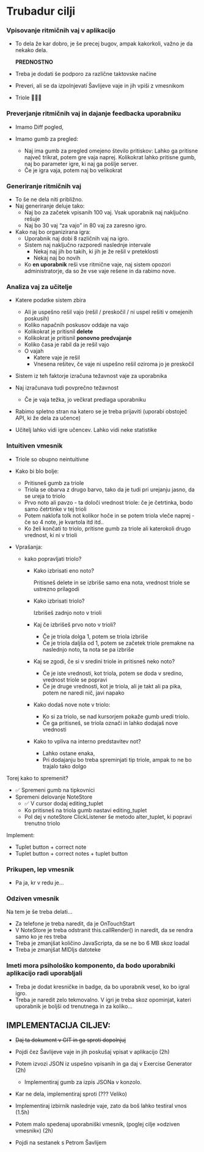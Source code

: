# Trubadur cilji

 

### Vpisovanje ritmičnih vaj v aplikacijo

- To dela že kar dobro, je še precej bugov, ampak kakorkoli, važno je da nekako dela.

    **PREDNOSTNO**

- Treba je dodati še podporo za različne taktovske načine

- Preveri, ali se da izpolnjevati Šavlijeve vaje in jih vpiši z vmesnikom

- Triole 💩💩😢

 

### Preverjanje ritmičnih vaj in dajanje feedbacka uporabniku

 

- Imamo Diff pogled, 

- Imamo gumb za pregled:

    - Naj ima gumb za pregled omejeno število pritiskov: Lahko ga pritisne največ trikrat, potem gre vaja naprej. Kolikokrat lahko pritisne gumb, naj bo parameter igre, ki naj ga pošlje server.
    - Če je igra vaja, potem naj bo velikokrat

    

 ### Generiranje ritmičnih vaj

- To še ne dela niti približno.
- Naj generiranje deluje tako:
    - Naj bo za začetek vpisanih 100 vaj. Vsak uporabnik naj naključno rešuje
    - Naj bo 30 vaj “za vajo” in 80 vaj za zaresno igro.
- Kako naj bo organizirana igra:
    - Uporabnik naj dobi 8 različnih vaj na igro.
    - Sistem naj naključno razporedi naslednje intervale
        - Nekaj naj jih bo takih, ki jih je že rešil v preteklosti
        - Nekaj naj bo novih
    - Ko **en uporabnik** reši vse ritmične vaje, naj sistem opozori administratorje, da so že vse vaje rešene in da rabimo nove.

 

### Analiza vaj za učitelje

- Katere podatke sistem zbira
    - Ali je uspešno rešil vajo (rešil / preskočil / ni uspel rešiti v omejenih poskusih)
    - Koliko napačnih poskusov oddaje na vajo
    - Kolikokrat je pritisnil **delete**
    - Kolikokrat je pritisnil **ponovno predvajanje**
    - Koliko časa je rabil da je rešil vajo
    - O vajah
        - Katere vaje je rešil
        - Vnesena rešitev, če vaje ni uspešno rešil oziroma jo je preskočil
- Sistem iz teh faktorje izračuna težavnost vaje za uporabnika
- Naj izračunava tudi povprečno težavnost
    - Če je vaja težka, jo večkrat predlaga uporabniku

- Rabimo spletno stran na katero se je treba prijaviti (uporabi obstoječ API, ki že dela za učence)
- Učitelj lahko vidi igre učencev. Lahko vidi neke statistike



### Intuitiven vmesnik 

- Triole so obupno neintuitivne

- Kako bi blo bolje:

    - Pritisneš gumb za triole
    - Triola se obarva z drugo barvo, tako da je tudi pri urejanju jasno, da se ureja to triolo
    - Prvo noto ali pavzo - ta določi vrednost triole: če je četrtinka, bodo samo četrtinke v tej trioli
    - Potem naklofa tolk not kolikor hoče in se potem triola vleče naprej - če so 4 note, je kvartola itd itd..
    - Ko želi končati to triolo, pritisne gumb za triole ali katerokoli drugo vrednost, ki ni v trioli

- Vprašanja: 

    - kako popravljati triolo?

        - Kako izbrisati eno noto? 

            Pritisneš delete in se izbriše samo ena nota, vrednost triole se ustrezno prilagodi

        - Kako izbrisati triolo?

            Izbrišeš zadnjo noto v trioli

        - Kaj če izbrišeš prvo noto v trioli?

            - Če je triola dolga 1, potem se triola izbriše
            - Če je triola daljša od 1, potem se začetek triole premakne na naslednjo noto, ta nota se pa izbriše

        - Kaj se zgodi, če si v sredini triole in pritisneš neko noto?

            - Če je iste vrednosti, kot triola, potem se doda v sredino, vrednost triole se popravi
            - Če je druge vrednosti, kot je triola, ali je takt ali pa pika, potem ne naredi nič, javi napako

        - Kako dodaš nove note v triolo:

            - Ko si za triolo, se nad kursorjem pokaže gumb uredi triolo. 
            - Če ga pritisneš, se triola označi in lahko dodajaš nove vrednosti

        - Kako to vpliva na interno predstavitev not?

            - Lahko ostane enaka, 
            - Pri dodajanju bo treba spreminjati tip triole, ampak to ne bo trajalo tako dolgo



Torej kako to spremenit?

- ✅ Spremeni gumb na tipkovnici 
- Spremeni delovanje NoteStore
    - ✅ V cursor dodaj editing_tuplet
    - Ko pritisneš na triola gumb nastavi editing_tuplet
    - Pol dej v noteStore ClickListener še metodo alter_tuplet, ki popravi trenutno triolo

Implement:

- Tuplet button + correct note
- Tuplet button + correct notes + tuplet button



### Prikupen, lep vmesnik

- Pa ja, kr v redu je…



### Odziven vmesnik 

Na tem je še treba delati…

-  Za telefone je treba naredit, da je OnTouchStart
- V NoteStore je treba odstranit this.callRender() in naredit, da se rendra samo ko je res treba 
- Treba je zmanjšat količino JavaScripta, da se ne bo 6 MB skoz loadal
- Treba je zmanjšat MIDIjs datoteke 



### Imeti mora psihološko komponento, da bodo uporabniki aplikacijo radi uporabljali

- Treba je dodat kresničke in badge, da bo uporabnik vesel, ko bo igral igro.
- Treba je naredit zelo tekmovalno. V igri je treba skoz opominjat, kateri uporabnik je boljši od trenutnega in za koliko…



## IMPLEMENTACIJA CILJEV:

- ~~Daj ta dokument v GIT in ga sproti dopolnjuj~~

- Pojdi čez Šavlijeve vaje in jih poskušaj vpisat v aplikacijo (2h)

- Potem izvozi JSON iz uspešno vpisanih in ga daj v Exercise Generator (2h)
    - Implementiraj gumb za izpis JSONa v konzolo. 
- Kar ne dela, implementiraj sproti (??? Veliko)

- Implementiraj izbirnik naslednje vaje, zato da boš lahko testiral vnos (1.5h)

- Potem malo spedenaj uporabniški vmesnik, (poglej cilje »odziven vmesnik«)  (2h)

- Pojdi na sestanek s Petrom Šavlijem